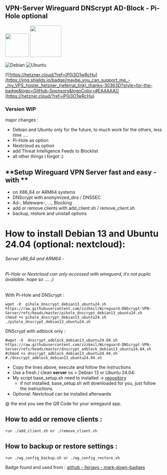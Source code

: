 ## VPN-Server Wireguard DNScrypt AD-Block - Pi-Hole optional
<img src="https://upload.wikimedia.org/wikipedia/commons/thumb/9/98/Logo_of_WireGuard.svg/320px-Logo_of_WireGuard.svg.png" height="75">   <img src="https://raw.github.com/dnscrypt/dnscrypt-proxy/master/logo.png" height="100">

![Debian](https://img.shields.io/badge/Debian-D70A53?style=for-the-badge&logo=debian&logoColor=white) ![Ubuntu](https://img.shields.io/badge/Ubuntu-E95420?style=for-the-badge&logo=ubuntu&logoColor=white)

[![https://hetzner.cloud/?ref=iP0i3O1wRcHu](https://img.shields.io/badge/maybe_you_can_support_me_-_my_VPS_hoster_hetzner_(referral_link)_thanks-30363D?style=for-the-badge&logo=GitHub-Sponsors&logoColor=#EA4AAA)](https://hetzner.cloud/?ref=iP0i3O1wRcHu) 

### Version WIP
major changes : 
 - Debian and Ubuntu only for the future, to much work for the others, less time ....
 - Pi-Hole as option 
 - Nextcloud as option
 - add Threat Intelligence Feeds to Blocklist
 - all other things i forgot :)

## **Setup Wireguard VPN Server fast and easy  - with ** 
* on X86_64 or ARM64 systems
* DNScrypt with anonymized_dns / DNSSEC
* Ad-, Maleware-, ..., Blocking
* add or remove clients with add_client.sh / remove_client.sh 
* backup, restore and unistall options


# How to install Debian 13 and Ubuntu 24.04 (optional: nextcloud):  
###### Server x86_64 and ARM64 - 
###### Pi-Hole or Nextcloud can only accessed with wireguard, it´s not puplic available.   hope so .... ;)

With Pi-Hole and DNScrypt :
```
wget -O  pihole_dnscrypt_debian13_ubuntu24.sh https://raw.githubusercontent.com/zzzkeil/Wireguard-DNScrypt-VPN-Server/refs/heads/master/pihole_dnscrypt_debian13_ubuntu24.sh
chmod +x pihole_dnscrypt_debian13_ubuntu24.sh
./pihole_dnscrypt_debian13_ubuntu24.sh

```
DNScrypt with adblock only :
```
#wget -O  dnscrypt_adblock_debian13_ubuntu24.04.sh https://raw.githubusercontent.com/zzzkeil/Wireguard-DNScrypt-VPN-Server/refs/heads/master/dnscrypt_adblock_debian13_ubuntu24.04.sh
#chmod +x dnscrypt_adblock_debian13_ubuntu24.04.sh
#./dnscrypt_adblock_debian13_ubuntu24.04.sh
```

* Copy the lines above, execute and follow the instructions  
* Use a fresh / clean **server** os > Debian 13 or Ubuntu 24.04:
* My script base_setup.sh need to installed -> [repository](https://github.com/zzzkeil/base_setups)  
   * if not installed, base_setup.sh will downloaded for you, just follow the instructions.
* Optional: Nextcloud can be installed afterwards

@ the end you see the QR Code for your wiregaurd app.

## How to add or remove clients :
```
run ./add_client.sh or ./remove_client.sh
```
## How to backup or restore settings :
```
run ./wg_config_backup.sh or ./wg_config_restore.sh
```










Badge found and used from : [github - Ileriayo - mark-down-badges](https://github.com/Ileriayo/markdown-badges)
